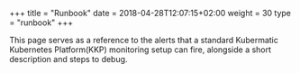 +++
title = "Runbook"
date = 2018-04-28T12:07:15+02:00
weight = 30
type = "runbook"
+++

This page serves as a reference to the alerts that a standard Kubermatic Kubernetes Platform(KKP) monitoring setup can fire, alongside a short description and steps to debug.
